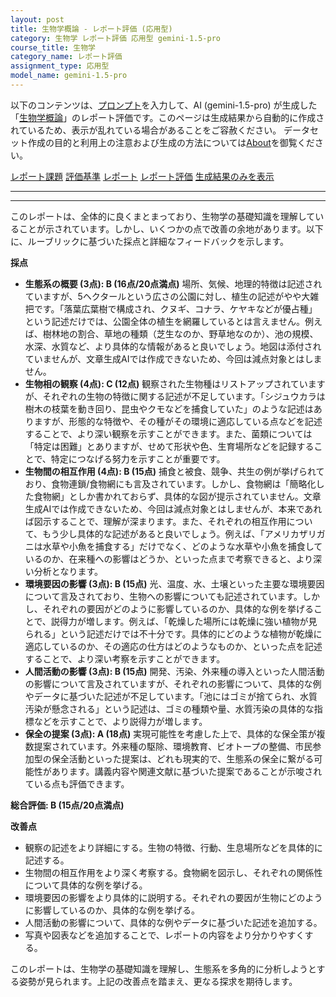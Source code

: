 ```yaml
---
layout: post
title: 生物学概論 - レポート評価 (応用型)
category: 生物学 レポート評価 応用型 gemini-1.5-pro
course_title: 生物学
category_name: レポート評価
assignment_type: 応用型
model_name: gemini-1.5-pro
---
```


以下のコンテンツは、[プロンプト](http://127.0.0.1:8000/generated/生物学/gemini-1.5-pro/prompt_レポート評価-応用型.md)を入力して、AI (gemini-1.5-pro) が生成した「[生物学概論](/contents/生物学/)」のレポート評価です。このページは生成結果から自動的に作成されているため、表示が乱れている場合があることをご容赦ください。
データセット作成の目的と利用上の注意および生成の方法については[About](/About)を御覧ください。

[レポート課題](../レポート課題-応用型)
[評価基準](../評価基準-応用型)
[レポート](../レポート-応用型)
[レポート評価](../レポート評価-応用型)
[生成結果のみを表示](http://127.0.0.1:8000/generated/生物学/gemini-1.5-pro/レポート評価-応用型.md)
  

***
***
  
このレポートは、全体的に良くまとまっており、生物学の基礎知識を理解していることが示されています。しかし、いくつかの点で改善の余地があります。以下に、ルーブリックに基づいた採点と詳細なフィードバックを示します。

**採点**

* **生態系の概要 (3点): B (16点/20点満点)**  場所、気候、地理的特徴は記述されていますが、5ヘクタールという広さの公園に対し、植生の記述がやや大雑把です。「落葉広葉樹で構成され、クヌギ、コナラ、ケヤキなどが優占種」という記述だけでは、公園全体の植生を網羅しているとは言えません。例えば、樹林地の割合、草地の種類（芝生なのか、野草地なのか）、池の規模、水深、水質など、より具体的な情報があると良いでしょう。地図は添付されていませんが、文章生成AIでは作成できないため、今回は減点対象とはしません。
* **生物相の観察 (4点): C (12点)**  観察された生物種はリストアップされていますが、それぞれの生物の特徴に関する記述が不足しています。「シジュウカラは樹木の枝葉を動き回り、昆虫やクモなどを捕食していた」のような記述はありますが、形態的な特徴や、その種がその環境に適応している点などを記述することで、より深い観察を示すことができます。また、菌類については「特定は困難」とありますが、せめて形状や色、生育場所などを記録することで、特定につなげる努力を示すことが重要です。
* **生物間の相互作用 (4点): B (15点)** 捕食と被食、競争、共生の例が挙げられており、食物連鎖/食物網にも言及されています。しかし、食物網は「簡略化した食物網」としか書かれておらず、具体的な図が提示されていません。文章生成AIでは作成できないため、今回は減点対象とはしませんが、本来であれば図示することで、理解が深まります。また、それぞれの相互作用について、もう少し具体的な記述があると良いでしょう。例えば、「アメリカザリガニは水草や小魚を捕食する」だけでなく、どのような水草や小魚を捕食しているのか、在来種への影響はどうか、といった点まで考察できると、より深い分析となります。
* **環境要因の影響 (3点): B (15点)** 光、温度、水、土壌といった主要な環境要因について言及されており、生物への影響についても記述されています。しかし、それぞれの要因がどのように影響しているのか、具体的な例を挙げることで、説得力が増します。例えば、「乾燥した場所には乾燥に強い植物が見られる」という記述だけでは不十分です。具体的にどのような植物が乾燥に適応しているのか、その適応の仕方はどのようなものか、といった点を記述することで、より深い考察を示すことができます。
* **人間活動の影響 (3点): B (15点)** 開発、汚染、外来種の導入といった人間活動の影響について言及されていますが、それぞれの影響について、具体的な例やデータに基づいた記述が不足しています。「池にはゴミが捨てられ、水質汚染が懸念される」という記述は、ゴミの種類や量、水質汚染の具体的な指標などを示すことで、より説得力が増します。
* **保全の提案 (3点): A (18点)** 実現可能性を考慮した上で、具体的な保全策が複数提案されています。外来種の駆除、環境教育、ビオトープの整備、市民参加型の保全活動といった提案は、どれも現実的で、生態系の保全に繋がる可能性があります。講義内容や関連文献に基づいた提案であることが示唆されている点も評価できます。


**総合評価: B (15点/20点満点)**

**改善点**

* 観察の記述をより詳細にする。生物の特徴、行動、生息場所などを具体的に記述する。
* 生物間の相互作用をより深く考察する。食物網を図示し、それぞれの関係性について具体的な例を挙げる。
* 環境要因の影響をより具体的に説明する。それぞれの要因が生物にどのように影響しているのか、具体的な例を挙げる。
* 人間活動の影響について、具体的な例やデータに基づいた記述を追加する。
* 写真や図表などを追加することで、レポートの内容をより分かりやすくする。


このレポートは、生物学の基礎知識を理解し、生態系を多角的に分析しようとする姿勢が見られます。上記の改善点を踏まえ、更なる探求を期待します。
